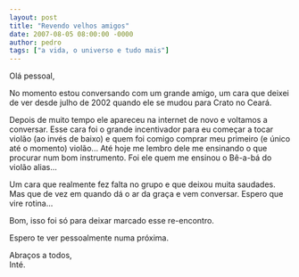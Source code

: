 ```yaml
---
layout: post
title: "Revendo velhos amigos"
date: 2007-08-05 08:00:00 -0000
author: pedro
tags: ["a vida, o universo e tudo mais"]
---
```

Olá pessoal,

No momento estou conversando com um grande amigo, um cara que deixei de ver desde julho de 2002 quando ele se mudou para Crato no Ceará.

Depois de muito tempo ele apareceu na internet de novo e voltamos a conversar. Esse cara foi o grande incentivador para eu começar a tocar violão (ao invés de baixo) e quem foi comigo comprar meu primeiro (e único até o momento) violão... Até hoje me lembro dele me ensinando o que procurar num bom instrumento. Foi ele quem me ensinou o Bê-a-bá do violão alias...

Um cara que realmente fez falta no grupo e que deixou muita saudades. Mas que de vez em quando dá o ar da graça e vem conversar. Espero que vire rotina...

Bom, isso foi só para deixar marcado esse re-encontro.

Espero te ver pessoalmente numa próxima.

Abraços a todos,  
Inté.